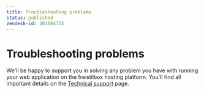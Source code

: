 ```yaml
---
title: Troubleshooting problems
status: published
zendesk-id: 201084735
---
```


# Troubleshooting problems

We'll be happy to support you in solving any problem you have with running your
web application on the freistilbox hosting platform. You'll find all important
details on the [Technical support](/basics/support) page.

